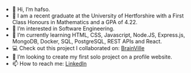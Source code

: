 - 👋 Hi, I’m hafso.
- :scroll: I am a recent graduate at the University of Hertforshire with a First Class Honours in Mathematics and a GPA of 4.22.
- 👀 I’m interested in Software Engineering.
- 🌱 I’m currently learning HTML, CSS, Javascript, Node.JS, Express.js, MongoDB, Docker, SQL, PostgreSQL, REST APIs and React.
- :computer: Check out this project I collaborated on: [BrainVille](https://github.com/HarryTB2112/syntax-squad)
- 💞️ I’m looking to create my first solo project on a profile website.
- 📫 How to reach me: [LinkedIn](http://linkedin.com/in/hafso-salad-11b50613b)

<!---
hafso20/hafso20 is a ✨ special ✨ repository because its `README.md` (this file) appears on your GitHub profile.
You can click the Preview link to take a look at your changes.
--->
